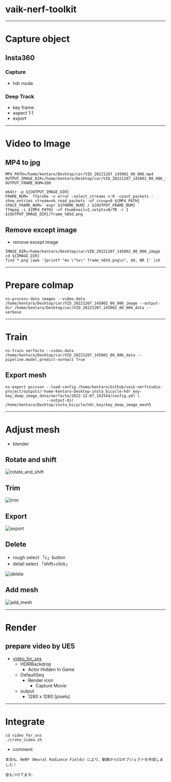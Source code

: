 # vaik-nerf-toolkit

-----------

# Capture object

## Insta360

### Capture
- hdr mode

### Deep Track
- key frame
- aspect 1:1
- export

-----------

# Video to Image

## MP4 to jpg

```shell
MP4_PATH=/home/kentaro/Desktop/car/VID_20221207_145002_00_006.mp4
OUTPUT_IMAGE_DIR=/home/kentaro/Desktop/car/VID_20221207_145002_00_006_image
OUTPUT_FRAME_NUM=100

mkdir -p ${OUTPUT_IMAGE_DIR}
FRAME_NUM=` ffprobe -v error -select_streams v:0 -count_packets -show_entries stream=nb_read_packets -of csv=p=0 ${MP4_PATH} `
SPACE_FRAME_NUM=` expr ${FRAME_NUM} / ${OUTPUT_FRAME_NUM} `
ffmpeg -i ${MP4_PATH} -vf thumbnail=2,setpts=N/TB -r 1 ${OUTPUT_IMAGE_DIR}/frame_%05d.png
```

## Remove except image

- remove except image

```shell
IMAGE_DIR=/home/kentaro/Desktop/car/VID_20221207_145002_00_006_image
cd ${IMAGE_DIR}
find *.png |awk '{printf "mv \"%s\" frame_%05d.png\n", $0, NR }' |sh
```

----------


# Prepare colmap

```shell
ns-process-data images --video.data /home/kentaro/Desktop/car/VID_20221207_145002_00_006_image --output-dir /home/kentaro/Desktop/car/VID_20221207_145002_00_006_data --verbose 
```

-----------

# Train

```shell
ns-train nerfacto --video.data /home/kentaro/Desktop/car/VID_20221207_145002_00_006_data --pipeline.model.predict-normals True
```

## Export mesh
```shell
ns-export poisson --load-config /home/kentaro/Github/vaik-nerfstudio-project/outputs/-home-kentaro-Desktop-insta_bicycle-hdr_key-key_deep_image_data/nerfacto/2022-12-07_192544/config.yml \
                  --output-dir /home/kentaro/Desktop/insta_bicycle/hdr_key/key_deep_image_mesh5
```

--------

# Adjust mesh
- blender

## Rotate and shift

![rotate_and_shift](doc/rotate_shift.gif)

## Trim

![trim](doc/trim.gif)


## Export

![export](doc/export.gif)

## Delete
- rough select 「c」button
- detail select 「shift+click」

![delete](doc/delete.gif)

## Add mesh

![add_mesh](doc/add_mesh.gif)

-------

# Render

## prepare video by UE5
- [video_for_sns](https://drive.google.com/file/d/16unWZmbYkJuuNoWSi7FNVFZ3HeMjNkS0/view?usp=sharing)
  - HDRIBackdrop
    - Actor Hidden In Game
  - DefaultSeq
    - Render icon
      - Capture Movie
  - output
    - 1280 x 1280 [pixels]

--------

# Integrate

```shell
cd video_for_sns
./crate_video.sh
```

- comment

```
本日も、NeRF（Neural Radiance Fields）により、動画からCGオブジェクトを作成しました！

音もつけてます。
```
